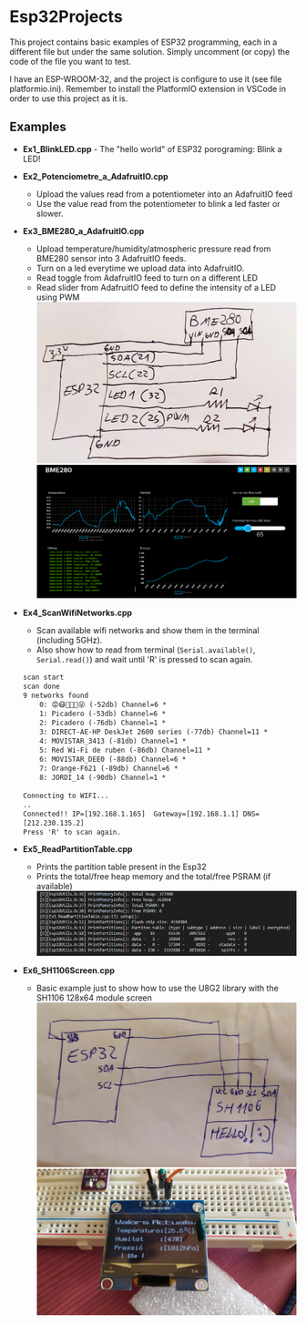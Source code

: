 # Esp32Projects
This project contains basic examples of ESP32 programming, each in a different file but under the same solution.
Simply uncomment (or copy) the code of the file you want to test.

I have an ESP-WROOM-32, and the project is configure to use it (see file platformio.ini). 
Remember to install the PlatformIO extension in VSCode in order to use this project as it is.

## Examples
* __Ex1_BlinkLED.cpp__ - The "hello world" of ESP32 porograming: Blink a LED!
* __Ex2_Potenciometre_a_AdafruitIO.cpp__
	- Upload the values read from a potentiometer into an AdafruitIO feed 
	- Use the value read from the potentiometer to blink a led faster or slower.
* __Ex3_BME280_a_AdafruitIO.cpp__ 
	- Upload temperature/humidity/atmospheric pressure read from BME280 sensor into 3 AdafruitIO feeds. 
	- Turn on a led everytime we upload data into AdafruitIO.
	- Read toggle from AdafruitIO feed to turn on a different LED
	- Read slider from AdafruitIO feed to define the intensity of a LED using PWM
	![Fast & Ugly Circuit Schema](https://github.com/Vegethalia/Esp32Projects/blob/master/images/Ex3_Schema.jpg)
	![Example of AdafruitIO dashboard](https://github.com/Vegethalia/Esp32Projects/blob/master/images/Ex3_AdafruitDashboardExample.png)

* __Ex4_ScanWifiNetworks.cpp__
	- Scan available wifi networks and show them in the terminal (including 5GHz).
	- Also show how to read from terminal (`Serial.available()`, `Serial.read()`) and wait until 'R' is pressed to scan again.
	
	```
	scan start    
	scan done       
	9 networks found
 		0: 😡😷🙈🙉🙊😜 (-52db) Channel=6 *
 		1: Picadero (-53db) Channel=6 *
 		2: Picadero (-76db) Channel=1 *
 		3: DIRECT-AE-HP DeskJet 2600 series (-77db) Channel=11 *
 		4: MOVISTAR_3413 (-81db) Channel=1 *
 		5: Red Wi-Fi de ruben (-86db) Channel=11 *
 		6: MOVISTAR_DEE0 (-88db) Channel=6 *
 		7: Orange-F621 (-89db) Channel=6 *
 		8: JORDI_14 (-90db) Channel=1 *

	Connecting to WIFI...
	..
	Connected!! IP=[192.168.1.165]  Gateway=[192.168.1.1] DNS=[212.230.135.2]
	Press 'R' to scan again.
	```
* __Ex5_ReadPartitionTable.cpp__
	- Prints the partition table present in the Esp32
	- Prints the total/free heap memory and the total/free PSRAM (if available)
	![Example of output](https://github.com/Vegethalia/Esp32Projects/blob/master/images/Ex5_PartitionInfoExample.png)
	
* __Ex6_SH1106Screen.cpp__
	- Basic example just to show how to use the U8G2 library with the SH1106 128x64 module screen
	![Fast & Ugly Circuit Schema](https://github.com/Vegethalia/Esp32Projects/blob/master/images/Ex6_Schema.jpg)
	![SH1106 showing text](https://github.com/Vegethalia/Esp32Projects/blob/master/images/Ex6_WorkingScreen.jpg)
